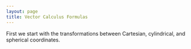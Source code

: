 ```yaml
---
layout: page
title: Vector Calculus Formulas
---
```


First we start with the transformations between Cartesian, cylindrical, and spherical coordinates.




